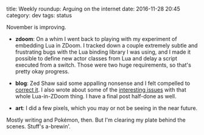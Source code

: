 title: Weekly roundup: Arguing on the internet
date: 2016-11-28 20:45
category: dev
tags: status

November is improving.

- **zdoom**: On a whim I went back to playing with my experiment of embedding Lua in ZDoom.  I tracked down a couple extremely subtle and frustrating bugs with the Lua binding library I was using, and I made it possible to define new actor classes from Lua and delay a script executed from a switch.  Those were two huge requirements, so that's pretty okay progress.

- **blog**: Zed Shaw said some appalling nonsense and I felt compelled to [correct it]({filename}/2016-11-23-a-rebuttal-for-python-3.markdown).  I also wrote about some of the [interesting issues]({filename}/2016-11-26-embedding-lua-in-zdoom.markdown) with that whole Lua-in-ZDoom thing.  I have a final post half-done as well.

- **art**: I did a few pixels, which you may or not be seeing in the near future.

Mostly writing and Pokémon, then.  But I'm clearing my plate behind the scenes.  Stuff's a-brewin'.
